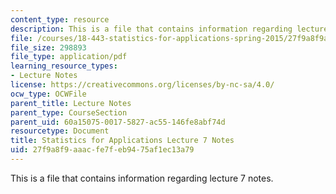 ```yaml
---
content_type: resource
description: This is a file that contains information regarding lecture 7 notes.
file: /courses/18-443-statistics-for-applications-spring-2015/27f9a8f9aaacfe7feb9475af1ec13a79_MIT18_443S15_LEC7.pdf
file_size: 298893
file_type: application/pdf
learning_resource_types:
- Lecture Notes
license: https://creativecommons.org/licenses/by-nc-sa/4.0/
ocw_type: OCWFile
parent_title: Lecture Notes
parent_type: CourseSection
parent_uid: 60a15075-0017-5827-ac55-146fe8abf74d
resourcetype: Document
title: Statistics for Applications Lecture 7 Notes
uid: 27f9a8f9-aaac-fe7f-eb94-75af1ec13a79
---
```

This is a file that contains information regarding lecture 7 notes.